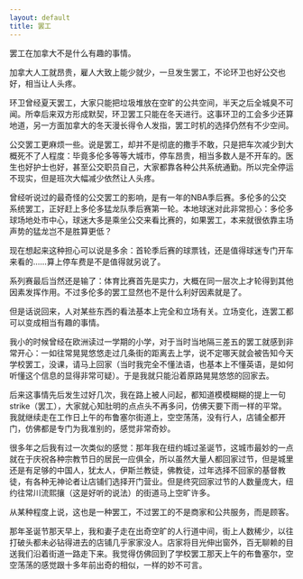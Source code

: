 ```yaml
---
layout: default
title: 罢工
---
```


罢工在加拿大不是什么有趣的事情。

加拿大人工就昂贵，雇人大致上能少就少，一旦发生罢工，不论环卫也好公交也好，相当让人头疼。

环卫曾经夏天罢工，大家只能把垃圾堆放在空旷的公共空间，半天之后全城臭不可闻。所幸后来双方形成默契，环卫罢工只能在冬天进行。这事环卫的工会多少还算地道，另一方面加拿大的冬天漫长得令人发指，罢工时机的选择仍然有不少空间。

公交罢工更麻烦一些。说是罢工，却并不是彻底的撒手不敢，只是把车次减少到大概死不了人程度：毕竟多伦多等等大城市，停车昂贵，相当多数人是不开车的。医生也好护士也好，甚至公交职员自己，大家都靠各种公共系统通勤。所以完全停运不现实，但是班次大幅减少依然让人头疼。

曾经听说过的最奇怪的公交罢工的影响，是有一年的NBA季后赛。多伦多的公交系统罢工，正好赶上多伦多猛龙队季后赛第一轮。本地球迷对此非常担心：多伦多球场地处市中心，球迷大多是乘坐公交来看比赛的，如果罢工，本来就很依靠主场声势的猛龙岂不是胜算更低？

现在想起来这种担心可以说是多余：首轮季后赛的球票钱，还是值得球迷专门开车来看的……算上停车费是不是值得就另说了。

系列赛最后当然还是输了：体育比赛首先是实力，大概在同一层次上才轮得到其他因素发挥作用。不过多伦多的罢工显然也不是什么利好因素就是了。

但是话说回来，人对某些东西的看法基本上完全和立场有关。立场变化，连罢工都可以变成相当有趣的事情。

我小的时候曾经在欧洲读过一学期的小学，对于当时当地隔三差五的罢工就感到非常开心：一如往常晃晃悠悠走过几条街的距离去上学，说不定哪天就会被告知今天学校罢工，没课，请马上回家（当时我完全不懂法语，也基本上不懂英语，是如何听懂这个信息的显得非常可疑）。于是我就只能沿着原路晃晃悠悠的回家去。

后来这事情先后发生过好几次，我在路上被人问起，都知道模模糊糊的提上一句strike（罢工），大家就心知肚明的点点头不再多问，仿佛天要下雨一样的平常。我就继续走在工作日上午的布鲁塞尔街道上，空空荡荡，没有行人，店铺全都开门，仿佛都是专门为我准别的，感觉非常奇妙。

很多年之后我有过一次类似的感觉：那年我在纽约城过圣诞节，这城市最妙的一点就在于庆祝各种宗教节日的居民一应俱全，所以虽然大量人都回家过节，但是城里还是有足够的中国人，犹太人，伊斯兰教徒，佛教徒，过年选择不回家的基督教徒，有各种无神论者让店铺们选择开门营业。但是终究回家过节的人数量庞大，纽约往常川流熙攘（这是好听的说法）的街道马上空旷许多。

从某种程度上说，这也是一种罢工，不过罢工的不是商家和公共服务，而是顾客。

那年圣诞节那天早上，我和妻子走在出奇空旷的人行道中间，街上人数稀少，以往打破头都未必钻得进去的店铺几乎家家没人。店家将目光伸出窗外，百无聊赖的目送我们沿着街道一路走下来。我觉得仿佛回到了学校罢工那天上午的布鲁塞尔，空空荡荡的感觉跟十多年前出奇的相似，一样的妙不可言。